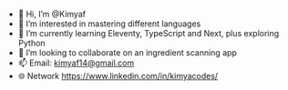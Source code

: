 - 👋 Hi, I’m @Kimyaf
- 👀 I’m interested in mastering different languages
- 🌱 I’m currently learning Eleventy, TypeScript and Next, plus exploring Python 
- 💞️ I’m looking to collaborate on an ingredient scanning app 
- 📫 Email: <a> kimyaf14@gmail.com </a>
- :globe_with_meridians: Network <a> https://www.linkedin.com/in/kimyacodes/ </a>

<!---
Kimyaf/Kimyaf is a ✨ special ✨ repository because its `README.md` (this file) appears on your GitHub profile.
You can click the Preview link to take a look at your changes.
--->
